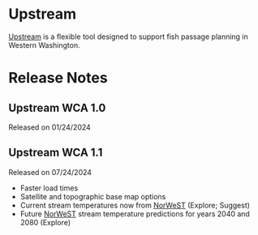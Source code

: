 # Upstream

[Upstream](https://upstream-wca.app) is a flexible tool designed to support fish passage planning in Western Washington.

# Release Notes

## Upstream WCA 1.0 
Released on 01/24/2024

## Upstream WCA 1.1 
Released on 07/24/2024
- Faster load times
- Satellite and topographic base map options 
- Current stream temperatures now from [NorWeST](https://www.fs.usda.gov/rm/boise/AWAE/projects/NorWeST.html) (Explore; Suggest)
- Future [NorWeST](https://www.fs.usda.gov/rm/boise/AWAE/projects/NorWeST.html) stream temperature predictions for years 2040 and 2080 (Explore) 
